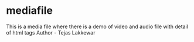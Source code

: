 # mediafile
This is a media file where there is a demo of video and audio file with detail of html tags
Author - Tejas Lakkewar
